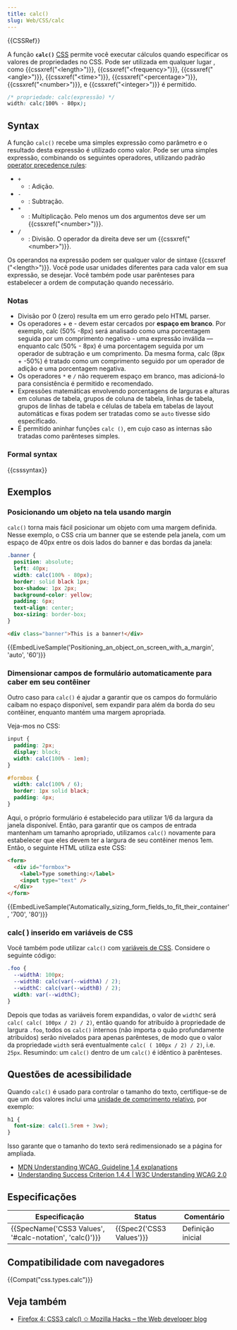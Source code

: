 ```yaml
---
title: calc()
slug: Web/CSS/calc
---
```


{{CSSRef}}

A função **`calc()`** [CSS](/pt-BR/docs/Web/CSS) permite você executar cálculos quando especificar os valores de propriedades no CSS. Pode ser utilizada em qualquer lugar , como {{cssxref("&lt;length&gt;")}}, {{cssxref("&lt;frequency&gt;")}}, {{cssxref("&lt;angle&gt;")}}, {{cssxref("&lt;time&gt;")}}, {{cssxref("&lt;percentage&gt;")}}, {{cssxref("&lt;number&gt;")}}, e {{cssxref("&lt;integer&gt;")}} é permitido.

```css
/* propriedade: calc(expressão) */
width: calc(100% - 80px);
```

## Syntax

A função `calc()` recebe uma simples expressão como parâmetro e o resultado desta expressão é utilizado como valor. Pode ser uma simples expressão, combinando os seguintes operadores, utilizando padrão [operator precedence rules](/pt-BR/docs/Learn/JavaScript/First_steps/Math#Operator_precedence):

- `+`
  - : Adição.
- `-`
  - : Subtração.
- `*`
  - : Multiplicação. Pelo menos um dos argumentos deve ser um {{cssxref("&lt;number&gt;")}}.
- `/`
  - : Divisão. O operador da direita deve ser um {{cssxref("&lt;number&gt;")}}.

Os operandos na expressão podem ser qualquer valor de sintaxe {{cssxref ("&lt;length&gt;")}}. Você pode usar unidades diferentes para cada valor em sua expressão, se desejar. Você também pode usar parênteses para estabelecer a ordem de computação quando necessário.

### Notas

- Divisão por 0 (zero) resulta em um erro gerado pelo HTML parser.
- Os operadores + e - devem estar cercados por **espaço em branco**. Por exemplo, calc (50% -8px) será analisado como uma porcentagem seguida por um comprimento negativo - uma expressão inválida — enquanto calc (50% - 8px) é uma porcentagem seguida por um operador de subtração e um comprimento. Da mesma forma, calc (8px + -50%) é tratado como um comprimento seguido por um operador de adição e uma porcentagem negativa.
- Os operadores `*` e `/` não requerem espaço em branco, mas adicioná-lo para consistência é permitido e recomendado.
- Expressões matemáticas envolvendo porcentagens de larguras e alturas em colunas de tabela, grupos de coluna de tabela, linhas de tabela, grupos de linhas de tabela e células de tabela em tabelas de layout automáticas e fixas podem ser tratadas como se `auto` tivesse sido especificado.
- É permitido aninhar funções `calc ()`, em cujo caso as internas são tratadas como parênteses simples.

### Formal syntax

{{csssyntax}}

## Exemplos

### Posicionando um objeto na tela usando margin

`calc()` torna mais fácil posicionar um objeto com uma margem definida. Nesse exemplo, o CSS cria um banner que se estende pela janela, com um espaço de 40px entre os dois lados do banner e das bordas da janela:

```css
.banner {
  position: absolute;
  left: 40px;
  width: calc(100% - 80px);
  border: solid black 1px;
  box-shadow: 1px 2px;
  background-color: yellow;
  padding: 6px;
  text-align: center;
  box-sizing: border-box;
}
```

```html
<div class="banner">This is a banner!</div>
```

{{EmbedLiveSample('Positioning_an_object_on_screen_with_a_margin', 'auto', '60')}}

### Dimensionar campos de formulário automaticamente para caber em seu contêiner

Outro caso para `calc()` é ajudar a garantir que os campos do formulário caibam no espaço disponível, sem expandir para além da borda do seu contêiner, enquanto mantém uma margem apropriada.

Veja-mos no CSS:

```css
input {
  padding: 2px;
  display: block;
  width: calc(100% - 1em);
}

#formbox {
  width: calc(100% / 6);
  border: 1px solid black;
  padding: 4px;
}
```

Aqui, o próprio formulário é estabelecido para utilizar 1/6 da largura da janela disponível. Então, para garantir que os campos de entrada mantenham um tamanho apropriado, utilizamos `calc()` novamente para estabelecer que eles devem ter a largura de seu contêiner menos 1em. Então, o seguinte HTML utiliza este CSS:

```html
<form>
  <div id="formbox">
    <label>Type something:</label>
    <input type="text" />
  </div>
</form>
```

{{EmbedLiveSample('Automatically_sizing_form_fields_to_fit_their_container', '700', '80')}}

### calc( ) inserido em variáveis de CSS

Você também pode utilizar `calc()` com [variáveis de CSS](/pt-BR/docs/Web/CSS/CSS_Variables). Considere o seguinte código:

```css
.foo {
  --widthA: 100px;
  --widthB: calc(var(--widthA) / 2);
  --widthC: calc(var(--widthB) / 2);
  width: var(--widthC);
}
```

Depois que todas as variáveis forem expandidas, o valor de `widthC` será `calc( calc( 100px / 2) / 2)`, então quando for atribuído à propriedade de largura `.foo`, todos os `calc()` internos (não importa o quão profundamente atribuídos) serão nivelados para apenas parênteses, de modo que o valor da propriedade `width` será eventualmente `calc( ( 100px / 2) / 2)`, i.e. `25px`. Resumindo: um `calc()` dentro de um `calc()` é idêntico à parênteses.

## Questões de acessibilidade

Quando `calc()` é usado para controlar o tamanho do texto, certifique-se de que um dos valores inclui uma [unidade de comprimento relativo](/pt-BR/docs/Web/CSS/length#Relative_length_units), por exemplo:

```css
h1 {
  font-size: calc(1.5rem + 3vw);
}
```

Isso garante que o tamanho do texto será redimensionado se a página for ampliada.

- [MDN Understanding WCAG, Guideline 1.4 explanations](/pt-BR/docs/Web/Accessibility/Understanding_WCAG/Perceivable#Guideline_1.4_Make_it_easier_for_users_to_see_and_hear_content_including_separating_foreground_from_background)
- [Understanding Success Criterion 1.4.4 | W3C Understanding WCAG 2.0](https://www.w3.org/TR/UNDERSTANDING-WCAG20/visual-audio-contrast-scale.html)

## Especificações

| Especificação                                           | Status                   | Comentário        |
| ------------------------------------------------------- | ------------------------ | ----------------- |
| {{SpecName('CSS3 Values', '#calc-notation', 'calc()')}} | {{Spec2('CSS3 Values')}} | Definição inicial |

## Compatibilidade com navegadores

{{Compat("css.types.calc")}}

## Veja também

- [Firefox 4: CSS3 calc() ✩ Mozilla Hacks – the Web developer blog](https://hacks.mozilla.org/2010/06/css3-calc/)
